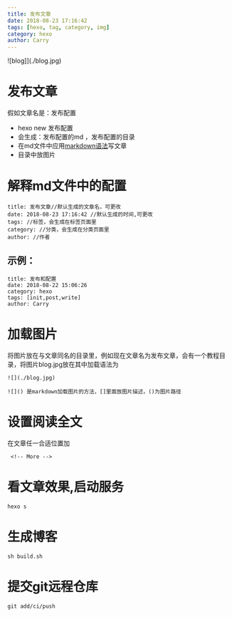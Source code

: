 ```yaml
---
title: 发布文章
date: 2018-08-23 17:16:42
tags: [hexo, tag, category, img]
category: hexo
author: Carry
---
```

![blog]](./blog.jpg)

<!-- More -->

# 发布文章
假如文章名是：发布配置
* hexo new 发布配置
* 会生成：发布配置的md ，发布配置的目录
* 在md文件中应用[markdown语法](http://www.markdown.cn/)写文章
* 目录中放图片

# 解释md文件中的配置

```
title: 发布文章//默认生成的文章名，可更改
date: 2018-08-23 17:16:42 //默认生成的时间,可更改
tags: //标签，会生成在标签页面里
category: //分类，会生成在分类页面里
author: //作者
```
## 示例：
```
title: 发布和配置
date: 2018-08-22 15:06:26
category: hexo
tags: [init,post,write]
author: Carry

```

# 加载图片
将图片放在与文章同名的目录里，例如现在文章名为发布文章，会有一个教程目录，将图片blog.jpg放在其中加载语法为

```
![](./blog.jpg)

![]() 是markdown加载图片的方法，[]里面放图片描述，()为图片路径
```

# 设置阅读全文

在文章任一合适位置加
```
 <!-- More -->
```
# 看文章效果,启动服务
```
hexo s
```

# 生成博客

```
sh build.sh
```

# 提交git远程仓库

```
git add/ci/push 
```